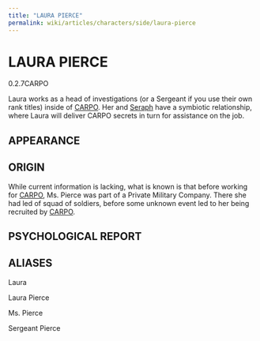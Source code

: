 ```yaml
---
title: "LAURA PIERCE"
permalink: wiki/articles/characters/side/laura-pierce
---
```

# LAURA PIERCE
<span class="version"> 0.2.7</span><span class="faction">CARPO</span> 

Laura works as a head of investigations (or a Sergeant if you use their own rank titles) inside of [CARPO](/wiki/articles/factions/carpo). Her and [Seraph](/wiki/articles/characters/main/seraph) have a symbiotic relationship, where Laura will deliver CARPO secrets in turn for assistance on the job.
## APPEARANCE

## ORIGIN
While current information is lacking, what is known is that before working for [CARPO](/wiki/articles/factions/carpo), Ms. Pierce was part of a Private Military Company. There she had led of squad of soldiers, before some unknown event led to her being recruited by [CARPO](/wiki/articles/factions/carpo).
## PSYCHOLOGICAL REPORT

## ALIASES
Laura

Laura Pierce

Ms. Pierce

Sergeant Pierce

